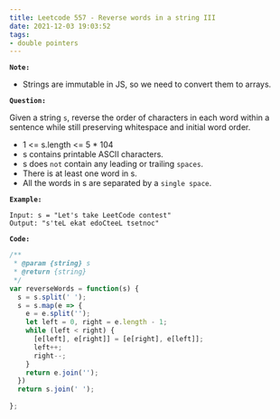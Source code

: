 ```yaml
---
title: Leetcode 557 - Reverse words in a string III
date: 2021-12-03 19:03:52
tags:
- double pointers
---
```

**`Note:`**
- Strings are immutable in JS, so we need to convert them to arrays.

**`Question:`**

Given a string `s`, reverse the order of characters in each word within a sentence while still preserving whitespace and initial word order.

- 1 <= s.length <= 5 * 104
- s contains printable ASCII characters.
- s does `not` contain any leading or trailing `spaces`.
- There is at least one word in s.
- All the words in s are separated by a `single space`.

**`Example:`**
```
Input: s = "Let's take LeetCode contest"
Output: "s'teL ekat edoCteeL tsetnoc"
```

**`Code:`**
```javascript
/**
 * @param {string} s
 * @return {string}
 */
var reverseWords = function(s) {
  s = s.split(' ');
  s = s.map(e => {
    e = e.split('');
    let left = 0, right = e.length - 1;
    while (left < right) {
      [e[left], e[right]] = [e[right], e[left]];
      left++;
      right--;
    }
    return e.join('');
  })
  return s.join(' ');
  
};
```